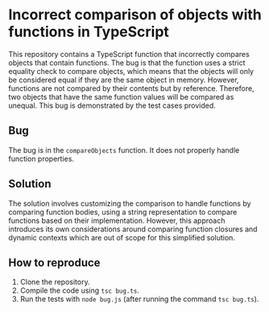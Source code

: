 # Incorrect comparison of objects with functions in TypeScript

This repository contains a TypeScript function that incorrectly compares objects that contain functions. The bug is that the function uses a strict equality check to compare objects, which means that the objects will only be considered equal if they are the same object in memory. However, functions are not compared by their contents but by reference.  Therefore, two objects that have the same function values will be compared as unequal. This bug is demonstrated by the test cases provided.

## Bug

The bug is in the `compareObjects` function.  It does not properly handle function properties.

## Solution

The solution involves customizing the comparison to handle functions by comparing function bodies, using a string representation to compare functions based on their implementation. However, this approach introduces its own considerations around comparing function closures and dynamic contexts which are out of scope for this simplified solution.

## How to reproduce

1. Clone the repository.
2. Compile the code using `tsc bug.ts`.
3. Run the tests with `node bug.js` (after running the command `tsc bug.ts`).